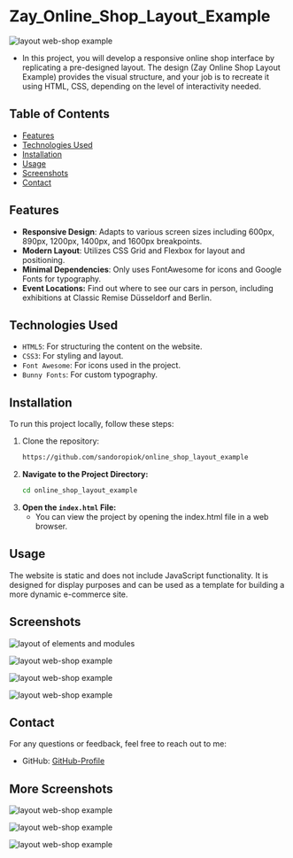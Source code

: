 # Zay_Online_Shop_Layout_Example
![layout web-shop example](./assets/example/logo-hero.png)
- In this project, you will develop a responsive online shop interface by replicating a pre-designed layout. The design (Zay Online Shop Layout Example) provides the visual structure, and your job is to recreate it using HTML, CSS, depending on the level of interactivity needed.

## Table of Contents

- [Features](#features)
- [Technologies Used](#technologies-used)
- [Installation](#installation)
- [Usage](#usage)
- [Screenshots](#screenshots)
- [Contact](#contact)

## Features

- **Responsive Design**: Adapts to various screen sizes including 600px, 890px, 1200px, 1400px, and 1600px breakpoints.
- **Modern Layout**: Utilizes CSS Grid and Flexbox for layout and positioning.
- **Minimal Dependencies**: Only uses FontAwesome for icons and Google Fonts for typography.
- **Event Locations:** Find out where to see our cars in person, including exhibitions at Classic Remise Düsseldorf and Berlin.

## Technologies Used

- `HTML5`: For structuring the content on the website.
- `CSS3`: For styling and layout.
- `Font Awesome`: For icons used in the project.
- `Bunny Fonts`: For custom typography.

## Installation

To run this project locally, follow these steps:

1. Clone the repository:
   ```bash
   https://github.com/sandoropiok/online_shop_layout_example
   ```
2. **Navigate to the Project Directory:**
   ```bash
   cd online_shop_layout_example
   ```
3. **Open the `index.html` File:**
   - You can view the project by opening the index.html file in a web browser.

## Usage

The website is static and does not include JavaScript functionality. It is designed for display purposes and can be used as a template for building a more dynamic e-commerce site.

## Screenshots

![layout of elements and modules](./assets/example/Screenshot%20from%202024-07-23%2011-30-22.png)

![layout web-shop example](./assets/example/Screenshot%202024-09-16%20224256.png)

![layout web-shop example](./assets/example/Screenshot%202024-09-16%20225537.png)

![layout web-shop example](./assets/example/Screenshot%202024-09-16%20224345.png)

## Contact

For any questions or feedback, feel free to reach out to me:

- GitHub: [GitHub-Profile](.https://github.com/sandoropiok)

## More Screenshots

![layout web-shop example](./assets/example/Screenshot%20from%202024-07-23%2011-31-20.png)

![layout web-shop example](./assets/example/Screenshot%202024-09-16%20224057.png)

![layout web-shop example](./assets/example/Screenshot%202024-09-16%20224127.png)
